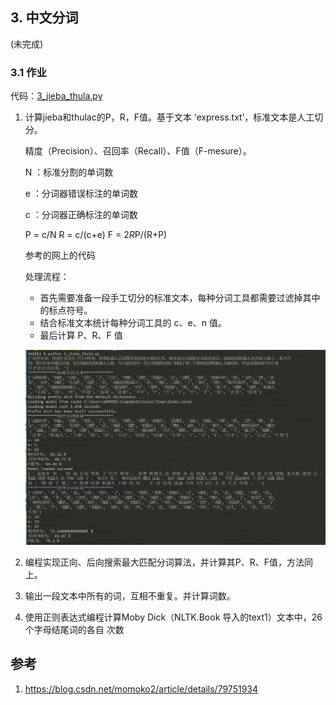 ## 3. 中文分词

(未完成)

### 3.1  作业

代码：[3_jieba_thula.py](code/3_jieba_thula.py)

1. 计算jieba和thulac的P，R，F值。基于文本 ‘express.txt’，标准文本是人工切分。 

   精度（Precision）、召回率（Recall）、F值（F-mesure）。

   N ：标准分割的单词数

   e ：分词器错误标注的单词数

   c ：分词器正确标注的单词数

    P = c/N   R = c/(c+e)  F = 2*R*P/(R+P)

   参考的网上的代码

   处理流程：

   - 首先需要准备一段手工切分的标准文本，每种分词工具都需要过滤掉其中的标点符号。
   - 结合标准文本统计每种分词工具的 c、e、n 值。
   - 最后计算 P、R、F 值

   ![](imgs/3_jieba_thulac.png)

2. 编程实现正向、后向搜索最大匹配分词算法，并计算其P、R、F值，方法同上。 

3. 输出一段文本中所有的词，互相不重复。并计算词数。

4. 使用正则表达式编程计算Moby Dick（NLTK.Book 导入的text1）文本中，26个字母结尾词的各自 次数

## 参考

1. https://blog.csdn.net/momoko2/article/details/79751934
